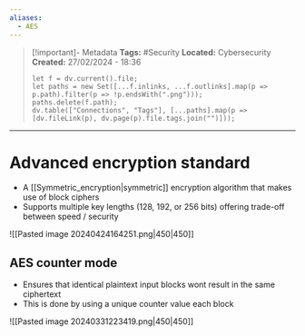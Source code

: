```yaml
---
aliases:
  - AES
---
```


> [!important]- Metadata
> **Tags:** #Security
> **Located:** Cybersecurity
> **Created:** 27/02/2024 - 18:36
> ```dataviewjs
> let f = dv.current().file;
> let paths = new Set([...f.inlinks, ...f.outlinks].map(p => p.path).filter(p => !p.endsWith(".png")));
> paths.delete(f.path);
> dv.table(["Connections", "Tags"], [...paths].map(p => [dv.fileLink(p), dv.page(p).file.tags.join("")]));
> ```

___
# Advanced encryption standard
- A [[Symmetric_encryption|symmetric]] encryption algorithm that makes use of block ciphers
- Supports multiple key lengths (128, 192, or 256 bits) offering trade-off between speed / security


![[Pasted image 20240424164251.png|450|450]]
## AES counter mode 
- Ensures that identical plaintext input blocks wont result in the same ciphertext 
- This is done by using a unique counter value each block

![[Pasted image 20240331223419.png|450|450]]